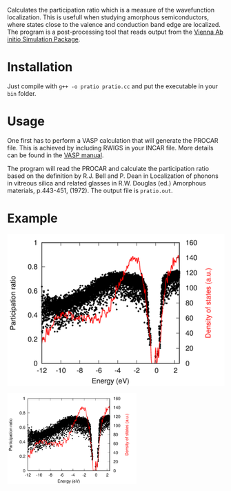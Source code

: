 Calculates the participation ratio which is a measure of the wavefunction localization.
This is usefull when studying amorphous semiconductors, where states close to the valence and
conduction band edge are localized.
The program is a post-processing tool that reads output from the [Vienna Ab initio Simulation Package](http://vasp.at).

# Installation
Just compile with `g++ -o pratio pratio.cc` and put the executable in your `bin` folder.

# Usage
One first has to perform a VASP calculation that will generate the PROCAR file.
This is achieved by including RWIGS in your INCAR file. More details can be found
in the [VASP manual](http://cms.mpi.univie.ac.at/vasp/vasp/PROCAR_file.html).

The program will read the PROCAR and calculate the participation ratio based on
the definition by R.J. Bell and P. Dean in Localization of phonons in vitreous
silica and related glasses in R.W. Douglas (ed.) Amorphous materials, p.443-451,
(1972). The output file is `pratio.out`.

# Example
![amorphous silicon](./example/pratio.png)

<img src="./example/pratio.png" width="300">
